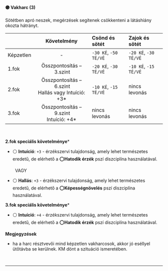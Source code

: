 #### 🟣 Vakharc (3)

Sötétben apró neszek, megérzések segítenek csökkenteni a látáshiány okozta hátrányt.

| |  Követelmény | Csönd és sötét | Zajok és sötét |
| :----------- | :-----------: | :----------- | :----------- |
| Képzetlen | - | `-30 KÉ`, `-50 TÉ/VÉ` | `-20 KÉ`, `-30 TÉ/VÉ` |
| 1.fok | Összpontosítás&nbsp;–&nbsp;3.szint | `-20 KÉ`, `-30 TÉ/VÉ` | `-10 KÉ`, `-15 TÉ/VÉ` |
| 2.fok | Összpontosítás&nbsp;–&nbsp;6.szint<br />Hallás vagy Intuíció: +3* | `-10 KÉ`, `-15 TÉ/VÉ` | nincs levonás |
| 3.fok | Összpontosítás&nbsp;–&nbsp;9.szint<br />Intuíció: +4* | nincs levonás | nincs levonás |

<br />

**2.fok speciális követelménye***

- ⚪ **Intuíció**: `+3` - érzékszervi tulajdonság, amely lehet természetes eredetű, de elérhető a ⭕**Hatodik érzék** pszí diszciplína használatával.

&nbsp;&nbsp;&nbsp;&nbsp;&nbsp;&nbsp;&nbsp;&nbsp;VAGY

- ⚪ **Hallás**: `+3` - érzékszervi tulajdonság, amely lehet természetes eredetű, de elérhető a  ⭕**Képességnövelés** pszí diszciplína használatával.

**3.fok speciális követelménye***

- ⚪ **Intuíció**: `+4` - érzékszervi tulajdonság, amely lehet természetes eredetű, de elérhető a ⭕**Hatodik érzék** pszí diszciplína használatával.

**Megjegyzések**

- ha a harc résztvevői mind képzetlen vakharcosok, akkor jó eséllyel ütőtávba se kerülnek. KM dönt a szituáció ismeretében.

<br />

---
